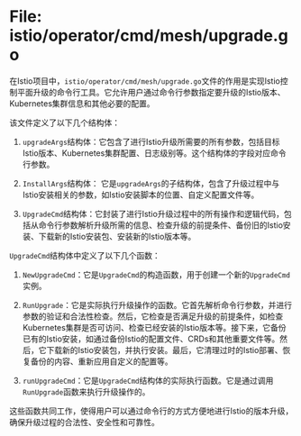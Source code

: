 # File: istio/operator/cmd/mesh/upgrade.go

在Istio项目中，`istio/operator/cmd/mesh/upgrade.go`文件的作用是实现Istio控制平面升级的命令行工具。它允许用户通过命令行参数指定要升级的Istio版本、Kubernetes集群信息和其他必要的配置。

该文件定义了以下几个结构体：

1. `upgradeArgs`结构体：它包含了进行Istio升级所需要的所有参数，包括目标Istio版本、Kubernetes集群配置、日志级别等。这个结构体的字段对应命令行参数。

2. `InstallArgs`结构体： 它是`upgradeArgs`的子结构体，包含了升级过程中与Istio安装相关的参数，如Istio安装脚本的位置、自定义配置文件等。

3. `UpgradeCmd`结构体：它封装了进行Istio升级过程中的所有操作和逻辑代码，包括从命令行参数解析升级所需的信息、检查升级的前提条件、备份旧的Istio安装、下载新的Istio安装包、安装新的Istio版本等。

`UpgradeCmd`结构体中定义了以下几个函数：

1. `NewUpgradeCmd`：它是`UpgradeCmd`的构造函数，用于创建一个新的`UpgradeCmd`实例。

2. `RunUpgrade`：它是实际执行升级操作的函数。它首先解析命令行参数，并进行参数的验证和合法性检查。然后，它检查是否满足升级的前提条件，如检查Kubernetes集群是否可访问、检查已经安装的Istio版本等。接下来，它备份已有的Istio安装，如通过备份Istio的配置文件、CRDs和其他重要文件等。然后，它下载新的Istio安装包，并执行安装。最后，它清理过时的Istio部署、恢复备份的内容、重新应用自定义的配置等。

3. `runUpgradeCmd`：它是`UpgradeCmd`结构体的实际执行函数。它是通过调用`RunUpgrade`函数来执行升级操作的。

这些函数共同工作，使得用户可以通过命令行的方式方便地进行Istio的版本升级，确保升级过程的合法性、安全性和可靠性。

